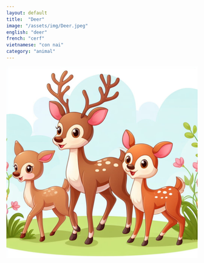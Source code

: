 ```yaml
---
layout: default
title:  "Deer"
image: "/assets/img/Deer.jpeg"
english: "deer"
french: "cerf"
vietnamese: "con nai"
category: "animal"
---
```


![Deer](/assets/img/Deer.jpeg)